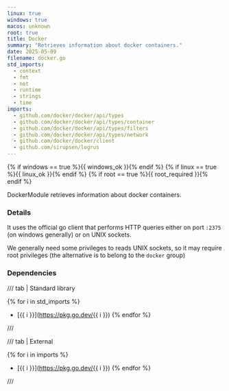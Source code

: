 ```yaml
---
linux: true
windows: true
macos: unknown
root: true
title: Docker
summary: "Retrieves information about docker containers."
date: 2025-05-09
filename: docker.go
std_imports:
  - context
  - fmt
  - net
  - runtime
  - strings
  - time
imports:
  - github.com/docker/docker/api/types
  - github.com/docker/docker/api/types/container
  - github.com/docker/docker/api/types/filters
  - github.com/docker/docker/api/types/network
  - github.com/docker/docker/client
  - github.com/sirupsen/logrus
---
```


{% if windows == true %}{{ windows_ok }}{% endif %}
{% if linux == true %}{{ linux_ok }}{% endif %}
{% if root == true %}{{ root_required }}{% endif %}

DockerModule retrieves information about docker containers.

### Details


It uses the official go client that performs HTTP queries either on port `:2375` (on windows generally) or on UNIX sockets.

We generally need some privileges to reads UNIX sockets, so it may require root privileges (the alternative is to belong to the `docker` group)

### Dependencies

/// tab | Standard library

{% for i in std_imports %}
- [{{ i }}](https://pkg.go.dev/{{ i }})
{% endfor %}

///

/// tab | External

{% for i in imports %}
- [{{ i }}](https://pkg.go.dev/{{ i }})
{% endfor %}

///
